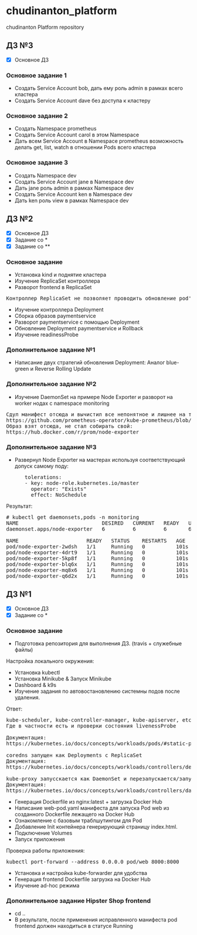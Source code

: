 # chudinanton_platform
chudinanton Platform repository
## ДЗ №3
 - [x] Основное ДЗ

### Основное задание 1
- Создать Service Account bob, дать ему роль admin в рамках всего кластера
- Создать Service Account dave без доступа к кластеру

### Основное задание 2
- Создать Namespace prometheus
- Создать Service Account carol в этом Namespace
- Дать всем Service Account в Namespace prometheus возможность делать get, list, watch в отношении Pods всего кластера

### Основное задание 3
- Создать Namespace dev
- Создать Service Account jane в Namespace dev
- Дать jane роль admin в рамках Namespace dev
- Создать Service Account ken в Namespace dev
- Дать ken роль view в рамках Namespace dev

## ДЗ №2
 - [x] Основное ДЗ
 - [x] Задание со *
 - [x] Задание со ** 

### Основное задание

- Установка kind и поднятие кластера
- Изучение ReplicaSet контроллера
- Разворот frontend в ReplicaSet
<pre>
Контроллер ReplicaSet не позволяет проводить обновление pod'ов при изменении манифеста.
</pre>
- Изучение контроллера Deployment
- Сборка образов paymentservice
- Разворот paymentservice с помощью Deployment
- Обновление Deployment paymentservice и Rollback
- Изучение readinessProbe

### Дополнительное задание №1
- Написание двух стратегий обновления Deployment: Аналог blue-green и Reverse Rolling Update
### Дополнительное задание №2
- Изучение DaemonSet на примере Node Exporter и разворот на worker нодах c namespace monitoring
<pre>
Сдул манифест отсюда и вычистил все непонятное и лишнее на текущем этапе:
https://github.com/prometheus-operator/kube-prometheus/blob/master/manifests/node-exporter-daemonset.yaml
Образ взят отсюда, не стал собирать свой:
https://hub.docker.com/r/prom/node-exporter
</pre>
### Дополнительное задание №3
- Развернул Node Exporter на мастерах используя соответствующий допуск самому поду:
<pre>
      tolerations:
      - key: node-role.kubernetes.io/master
        operator: "Exists"
        effect: NoSchedule
</pre>

Результат:
<pre>
# kubectl get daemonsets,pods -n monitoring                                                             
NAME                           DESIRED   CURRENT   READY   UP-TO-DATE   AVAILABLE   NODE SELECTOR   AGE
daemonset.apps/node-exporter   6         6         6       6            6           <none>          101s

NAME                      READY   STATUS    RESTARTS   AGE
pod/node-exporter-2wdsh   1/1     Running   0          101s
pod/node-exporter-4drt9   1/1     Running   0          101s
pod/node-exporter-5kp8f   1/1     Running   0          101s
pod/node-exporter-blq6x   1/1     Running   0          101s
pod/node-exporter-mq8x6   1/1     Running   0          101s
pod/node-exporter-q6d2x   1/1     Running   0          101s
</pre>

## ДЗ №1
 - [x] Основное ДЗ
 - [x] Задание со *

### Основное задание

- Подготовка репозитория для выполнения ДЗ. (travis + служебные файлы)

Настройка локального окружения:
- Установка kubectl
- Установка Minikube & Запуск Minikube
- Dashboard & k9s
- Изучение задания по автовостановлению системны подов после удаления.

Ответ:
<pre>
kube-scheduler, kube-controller-manager, kube-apiserver, etcd стартует благодаря kubelet, они описаны в манифестах /etc/kubernetes/manifests
Где в частности есть и проверки состояния livenessProbe

Документация:
https://kubernetes.io/docs/concepts/workloads/pods/#static-pods

coredns запущен как Deployments c ReplicaSet
Документация:
https://kubernetes.io/docs/concepts/workloads/controllers/deployment/

kube-proxy запусскается как DaemonSet и перезапускается/запускатеся автоматически на каждой ноде.
Документация:
https://kubernetes.io/docs/concepts/workloads/controllers/daemonset/
</pre>
- Генерация Dockerfile из nginx:latest + загрузка Docker Hub
- Написание web-pod.yaml манифеста для запуска Pod web из созданного Dockerfile лежащего на Docker Hub
- Ознакомление с базовым траблшутингом для Pod
- Добавление Init контейнера генерирующий страницу index.html.
- Подключение Volumes
- Запуск приложения

Проверка работы приложения:
<pre>
kubectl port-forward --address 0.0.0.0 pod/web 8000:8000
</pre>

- Установка и настройка kube-forwarder для удобства
- Генерация frontend Dockerfile загрузка на Docker Hub
- Изучение ad-hoc режима

### Дополнительное задание Hipster Shop frontend
- cd ..
- В результате, после применения исправленного манифеста pod
frontend должен находиться в статусе Running

